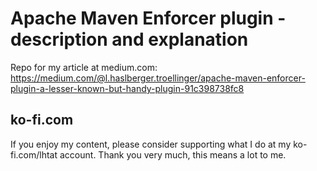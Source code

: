 # Apache Maven Enforcer plugin - description and explanation
Repo for my article at medium.com: https://medium.com/@l.haslberger.troellinger/apache-maven-enforcer-plugin-a-lesser-known-but-handy-plugin-91c398738fc8

## ko-fi.com
If you enjoy my content, please consider supporting what I do at my ko-fi.com/lhtat account. Thank you very much, this means a lot to me.
